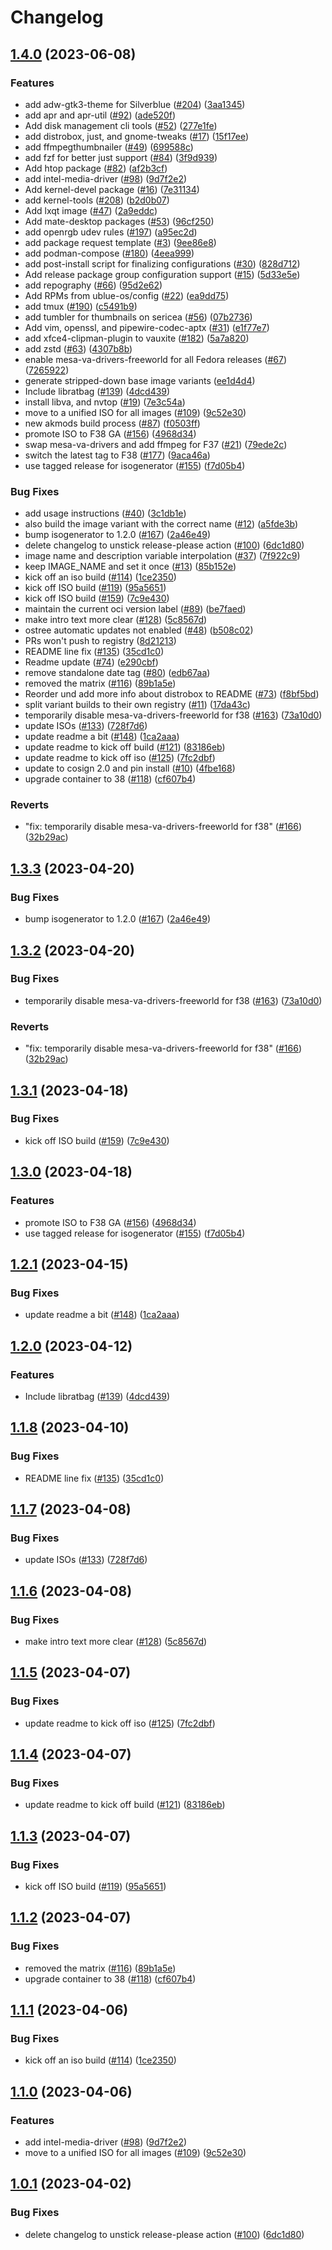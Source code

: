 # Changelog

## [1.4.0](https://github.com/leafish-dylan/fedora-image/compare/v1.3.3...v1.4.0) (2023-06-08)


### Features

* add adw-gtk3-theme for Silverblue ([#204](https://github.com/leafish-dylan/fedora-image/issues/204)) ([3aa1345](https://github.com/leafish-dylan/fedora-image/commit/3aa1345d46507a4158ff7df29cbb92b186c89b4b))
* add apr and apr-util ([#92](https://github.com/leafish-dylan/fedora-image/issues/92)) ([ade520f](https://github.com/leafish-dylan/fedora-image/commit/ade520f7e50a12b40672b50b184fba6a41e2d002))
* Add disk management cli tools ([#52](https://github.com/leafish-dylan/fedora-image/issues/52)) ([277e1fe](https://github.com/leafish-dylan/fedora-image/commit/277e1fe0260a22ec76bf9ca45b226144bc1433ff))
* add distrobox, just, and gnome-tweaks ([#17](https://github.com/leafish-dylan/fedora-image/issues/17)) ([15f17ee](https://github.com/leafish-dylan/fedora-image/commit/15f17ee7b779b5331e99a08701b629f53906c050))
* add ffmpegthumbnailer ([#49](https://github.com/leafish-dylan/fedora-image/issues/49)) ([699588c](https://github.com/leafish-dylan/fedora-image/commit/699588cf94a18060835c458452c6a828a6ad7435))
* add fzf for better just support ([#84](https://github.com/leafish-dylan/fedora-image/issues/84)) ([3f9d939](https://github.com/leafish-dylan/fedora-image/commit/3f9d9398ca7b1754234ef06111b66037b2f3531b))
* Add htop package ([#82](https://github.com/leafish-dylan/fedora-image/issues/82)) ([af2b3cf](https://github.com/leafish-dylan/fedora-image/commit/af2b3cfd1f3d8a0e52c03166a553d5f33e156638))
* add intel-media-driver ([#98](https://github.com/leafish-dylan/fedora-image/issues/98)) ([9d7f2e2](https://github.com/leafish-dylan/fedora-image/commit/9d7f2e26d39d90eaf38449f8a7bcfda97142f7b3))
* Add kernel-devel package ([#16](https://github.com/leafish-dylan/fedora-image/issues/16)) ([7e31134](https://github.com/leafish-dylan/fedora-image/commit/7e311342aa80e20ad2c4762b033a6b714a5ae334))
* add kernel-tools ([#208](https://github.com/leafish-dylan/fedora-image/issues/208)) ([b2d0b07](https://github.com/leafish-dylan/fedora-image/commit/b2d0b0795067de0630ef4f64a3471dda5d33e5d9))
* Add lxqt image ([#47](https://github.com/leafish-dylan/fedora-image/issues/47)) ([2a9eddc](https://github.com/leafish-dylan/fedora-image/commit/2a9eddc4bf67f34763a8c2e3f53642613a228afa))
* Add mate-desktop packages ([#53](https://github.com/leafish-dylan/fedora-image/issues/53)) ([96cf250](https://github.com/leafish-dylan/fedora-image/commit/96cf250141d9ea737a3956f0955a20ad813619ed))
* add openrgb udev rules ([#197](https://github.com/leafish-dylan/fedora-image/issues/197)) ([a95ec2d](https://github.com/leafish-dylan/fedora-image/commit/a95ec2d42e059eb3595f31b5c1bc8251e1cb0662))
* add package request template ([#3](https://github.com/leafish-dylan/fedora-image/issues/3)) ([9ee86e8](https://github.com/leafish-dylan/fedora-image/commit/9ee86e80c622aef297a7770dc7ec4a02c87affa6))
* add podman-compose ([#180](https://github.com/leafish-dylan/fedora-image/issues/180)) ([4eea999](https://github.com/leafish-dylan/fedora-image/commit/4eea999b5771d438e819735b9f000b9d0b4ef27c))
* add post-install script for finalizing configurations ([#30](https://github.com/leafish-dylan/fedora-image/issues/30)) ([828d712](https://github.com/leafish-dylan/fedora-image/commit/828d71209ee612ccc6373ba76982f63b268d07dc))
* Add release package group configuration support ([#15](https://github.com/leafish-dylan/fedora-image/issues/15)) ([5d33e5e](https://github.com/leafish-dylan/fedora-image/commit/5d33e5e235b26ff56bcf7db7319d5b1d1acadac4))
* add repography ([#66](https://github.com/leafish-dylan/fedora-image/issues/66)) ([95d2e62](https://github.com/leafish-dylan/fedora-image/commit/95d2e62e2e90d7a5f5f76569678e522441e7972f))
* Add RPMs from ublue-os/config ([#22](https://github.com/leafish-dylan/fedora-image/issues/22)) ([ea9dd75](https://github.com/leafish-dylan/fedora-image/commit/ea9dd75d7ef8be10afb33a94e1d391a2dcde8bba))
* add tmux ([#190](https://github.com/leafish-dylan/fedora-image/issues/190)) ([c5491b9](https://github.com/leafish-dylan/fedora-image/commit/c5491b9a903be6eb5311e01c9dbefc638c3567d9))
* add tumbler for thumbnails on sericea ([#56](https://github.com/leafish-dylan/fedora-image/issues/56)) ([07b2736](https://github.com/leafish-dylan/fedora-image/commit/07b2736f03f3b054eebb01ce1f2d668d5284e7bf))
* Add vim, openssl, and pipewire-codec-aptx ([#31](https://github.com/leafish-dylan/fedora-image/issues/31)) ([e1f77e7](https://github.com/leafish-dylan/fedora-image/commit/e1f77e79b99150fff55cd07190f608f7ddd48e5d))
* add xfce4-clipman-plugin to vauxite ([#182](https://github.com/leafish-dylan/fedora-image/issues/182)) ([5a7a820](https://github.com/leafish-dylan/fedora-image/commit/5a7a820180dd878b9be8bc2729ba3c51c2e3594d))
* add zstd ([#63](https://github.com/leafish-dylan/fedora-image/issues/63)) ([4307b8b](https://github.com/leafish-dylan/fedora-image/commit/4307b8bc3fe6f087c0251f0e7105ac173035baac))
* enable mesa-va-drivers-freeworld for all Fedora releases ([#67](https://github.com/leafish-dylan/fedora-image/issues/67)) ([7265922](https://github.com/leafish-dylan/fedora-image/commit/7265922d0a781c396f334582df7a1b04f3a2a32b))
* generate stripped-down base image variants ([ee1d4d4](https://github.com/leafish-dylan/fedora-image/commit/ee1d4d432b0bcd620894412fa30daf9a556bf8b4))
* Include libratbag ([#139](https://github.com/leafish-dylan/fedora-image/issues/139)) ([4dcd439](https://github.com/leafish-dylan/fedora-image/commit/4dcd439c4b0a07c9ed96d6dd96d8a997a092b5b4))
* install libva, and nvtop ([#19](https://github.com/leafish-dylan/fedora-image/issues/19)) ([7e3c54a](https://github.com/leafish-dylan/fedora-image/commit/7e3c54a7a5810e20f53998a432c9d45be38cba78))
* move to a unified ISO for all images ([#109](https://github.com/leafish-dylan/fedora-image/issues/109)) ([9c52e30](https://github.com/leafish-dylan/fedora-image/commit/9c52e302741968a0d290a70fb863464bd41fa970))
* new akmods build process ([#87](https://github.com/leafish-dylan/fedora-image/issues/87)) ([f0503ff](https://github.com/leafish-dylan/fedora-image/commit/f0503ffd4ac769e9c38f58adc274e35af9edf50f))
* promote ISO to F38 GA ([#156](https://github.com/leafish-dylan/fedora-image/issues/156)) ([4968d34](https://github.com/leafish-dylan/fedora-image/commit/4968d34aef7a9e4a6c55bfee1e2e2eb8d095e6c1))
* swap mesa-va-drivers and add ffmpeg for F37 ([#21](https://github.com/leafish-dylan/fedora-image/issues/21)) ([79ede2c](https://github.com/leafish-dylan/fedora-image/commit/79ede2ca5028187e29ee7e5c83275b0eff20e55e))
* switch the latest tag to F38 ([#177](https://github.com/leafish-dylan/fedora-image/issues/177)) ([9aca46a](https://github.com/leafish-dylan/fedora-image/commit/9aca46a742d9128e9b22bfbc5e380f5394ee269a))
* use tagged release for isogenerator ([#155](https://github.com/leafish-dylan/fedora-image/issues/155)) ([f7d05b4](https://github.com/leafish-dylan/fedora-image/commit/f7d05b4f58096fa87df920523390cfe51774cdee))


### Bug Fixes

* add usage instructions ([#40](https://github.com/leafish-dylan/fedora-image/issues/40)) ([3c1db1e](https://github.com/leafish-dylan/fedora-image/commit/3c1db1ed5965b3f1547c3cf5f560273cfa0332e3))
* also build the image variant with the correct name ([#12](https://github.com/leafish-dylan/fedora-image/issues/12)) ([a5fde3b](https://github.com/leafish-dylan/fedora-image/commit/a5fde3b9edb2ad3c04e0af25b4f2e3a5c1ebadc4))
* bump isogenerator to 1.2.0 ([#167](https://github.com/leafish-dylan/fedora-image/issues/167)) ([2a46e49](https://github.com/leafish-dylan/fedora-image/commit/2a46e49765fea7683278f74e1d2eb6fe2b3b9ff4))
* delete changelog to unstick release-please action ([#100](https://github.com/leafish-dylan/fedora-image/issues/100)) ([6dc1d80](https://github.com/leafish-dylan/fedora-image/commit/6dc1d808d8cdb33e912926a587c843b3a9d9c993))
* image name and description variable interpolation ([#37](https://github.com/leafish-dylan/fedora-image/issues/37)) ([7f922c9](https://github.com/leafish-dylan/fedora-image/commit/7f922c9343878ceb9a09bba0126ed55e19edc23a))
* keep IMAGE_NAME and set it once ([#13](https://github.com/leafish-dylan/fedora-image/issues/13)) ([85b152e](https://github.com/leafish-dylan/fedora-image/commit/85b152ec097f3be9b15a87b39bffa7ba022ba968))
* kick off an iso build ([#114](https://github.com/leafish-dylan/fedora-image/issues/114)) ([1ce2350](https://github.com/leafish-dylan/fedora-image/commit/1ce235014932000625c47f6a89319647e37a190e))
* kick off ISO build ([#119](https://github.com/leafish-dylan/fedora-image/issues/119)) ([95a5651](https://github.com/leafish-dylan/fedora-image/commit/95a5651a205e9839f76d0fbcd5bcdf7c3351ded9))
* kick off ISO build ([#159](https://github.com/leafish-dylan/fedora-image/issues/159)) ([7c9e430](https://github.com/leafish-dylan/fedora-image/commit/7c9e43008eb65a6af6ed1c69a3c08dfbc819ba63))
* maintain the current oci version label ([#89](https://github.com/leafish-dylan/fedora-image/issues/89)) ([be7faed](https://github.com/leafish-dylan/fedora-image/commit/be7faeda71ca2a96e0471d0fada59052b8db3c3d))
* make intro text more clear ([#128](https://github.com/leafish-dylan/fedora-image/issues/128)) ([5c8567d](https://github.com/leafish-dylan/fedora-image/commit/5c8567d72f8ad5ba68c2e20a04ab10a72df40980))
* ostree automatic updates not enabled ([#48](https://github.com/leafish-dylan/fedora-image/issues/48)) ([b508c02](https://github.com/leafish-dylan/fedora-image/commit/b508c02b0200846a50e62d31479d7ba83b424b00))
* PRs won't push to registry ([8d21213](https://github.com/leafish-dylan/fedora-image/commit/8d212133ec05899d1ae1e35f2de5a730a55b1364))
* README line fix ([#135](https://github.com/leafish-dylan/fedora-image/issues/135)) ([35cd1c0](https://github.com/leafish-dylan/fedora-image/commit/35cd1c079aeec5a25dca57d2e73d1abd83ace3e2))
* Readme update ([#74](https://github.com/leafish-dylan/fedora-image/issues/74)) ([e290cbf](https://github.com/leafish-dylan/fedora-image/commit/e290cbfd0503598994cc7fee18dde883373783a2))
* remove standalone date tag ([#80](https://github.com/leafish-dylan/fedora-image/issues/80)) ([edb67aa](https://github.com/leafish-dylan/fedora-image/commit/edb67aa48326ac59891e8e28779c0d2b05a92f0f))
* removed the matrix ([#116](https://github.com/leafish-dylan/fedora-image/issues/116)) ([89b1a5e](https://github.com/leafish-dylan/fedora-image/commit/89b1a5e8c23b415b0cf5e49256721bb9252bca1d))
* Reorder und add more info about distrobox to README ([#73](https://github.com/leafish-dylan/fedora-image/issues/73)) ([f8bf5bd](https://github.com/leafish-dylan/fedora-image/commit/f8bf5bdac57f777050da058b7590339254847467))
* split variant builds to their own registry ([#11](https://github.com/leafish-dylan/fedora-image/issues/11)) ([17da43c](https://github.com/leafish-dylan/fedora-image/commit/17da43c69d2850501ae611370e8890f02d44de2b))
* temporarily disable mesa-va-drivers-freeworld for f38 ([#163](https://github.com/leafish-dylan/fedora-image/issues/163)) ([73a10d0](https://github.com/leafish-dylan/fedora-image/commit/73a10d02c7b814cb382823c1571c97a86309e22a))
* update ISOs ([#133](https://github.com/leafish-dylan/fedora-image/issues/133)) ([728f7d6](https://github.com/leafish-dylan/fedora-image/commit/728f7d6e71b7360355f8bb86e85371f28408c289))
* update readme a bit ([#148](https://github.com/leafish-dylan/fedora-image/issues/148)) ([1ca2aaa](https://github.com/leafish-dylan/fedora-image/commit/1ca2aaacf9291f8dca28c5dd189192386be1db36))
* update readme to kick off build ([#121](https://github.com/leafish-dylan/fedora-image/issues/121)) ([83186eb](https://github.com/leafish-dylan/fedora-image/commit/83186eb1dd72c5cc5903b8ba308cbcb5a96e7ff7))
* update readme to kick off iso ([#125](https://github.com/leafish-dylan/fedora-image/issues/125)) ([7fc2dbf](https://github.com/leafish-dylan/fedora-image/commit/7fc2dbf454e2a5aa7184c8bc968bf9196dc9bfcc))
* update to cosign 2.0 and pin install ([#10](https://github.com/leafish-dylan/fedora-image/issues/10)) ([4fbe168](https://github.com/leafish-dylan/fedora-image/commit/4fbe1688e9dce81efd9597bcd46caaf75945f7d3))
* upgrade container to 38 ([#118](https://github.com/leafish-dylan/fedora-image/issues/118)) ([cf607b4](https://github.com/leafish-dylan/fedora-image/commit/cf607b4627082b25ea81e511ad96c2ef70ef66b3))


### Reverts

* "fix: temporarily disable mesa-va-drivers-freeworld for f38" ([#166](https://github.com/leafish-dylan/fedora-image/issues/166)) ([32b29ac](https://github.com/leafish-dylan/fedora-image/commit/32b29ac8299919b2e97e16058a6c94e66410ef10))

## [1.3.3](https://github.com/ublue-os/main/compare/v1.3.2...v1.3.3) (2023-04-20)


### Bug Fixes

* bump isogenerator to 1.2.0 ([#167](https://github.com/ublue-os/main/issues/167)) ([2a46e49](https://github.com/ublue-os/main/commit/2a46e49765fea7683278f74e1d2eb6fe2b3b9ff4))

## [1.3.2](https://github.com/ublue-os/main/compare/v1.3.1...v1.3.2) (2023-04-20)


### Bug Fixes

* temporarily disable mesa-va-drivers-freeworld for f38 ([#163](https://github.com/ublue-os/main/issues/163)) ([73a10d0](https://github.com/ublue-os/main/commit/73a10d02c7b814cb382823c1571c97a86309e22a))


### Reverts

* "fix: temporarily disable mesa-va-drivers-freeworld for f38" ([#166](https://github.com/ublue-os/main/issues/166)) ([32b29ac](https://github.com/ublue-os/main/commit/32b29ac8299919b2e97e16058a6c94e66410ef10))

## [1.3.1](https://github.com/ublue-os/main/compare/v1.3.0...v1.3.1) (2023-04-18)


### Bug Fixes

* kick off ISO build ([#159](https://github.com/ublue-os/main/issues/159)) ([7c9e430](https://github.com/ublue-os/main/commit/7c9e43008eb65a6af6ed1c69a3c08dfbc819ba63))

## [1.3.0](https://github.com/ublue-os/main/compare/v1.2.1...v1.3.0) (2023-04-18)


### Features

* promote ISO to F38 GA ([#156](https://github.com/ublue-os/main/issues/156)) ([4968d34](https://github.com/ublue-os/main/commit/4968d34aef7a9e4a6c55bfee1e2e2eb8d095e6c1))
* use tagged release for isogenerator ([#155](https://github.com/ublue-os/main/issues/155)) ([f7d05b4](https://github.com/ublue-os/main/commit/f7d05b4f58096fa87df920523390cfe51774cdee))

## [1.2.1](https://github.com/ublue-os/main/compare/v1.2.0...v1.2.1) (2023-04-15)


### Bug Fixes

* update readme a bit ([#148](https://github.com/ublue-os/main/issues/148)) ([1ca2aaa](https://github.com/ublue-os/main/commit/1ca2aaacf9291f8dca28c5dd189192386be1db36))

## [1.2.0](https://github.com/ublue-os/main/compare/v1.1.8...v1.2.0) (2023-04-12)


### Features

* Include libratbag ([#139](https://github.com/ublue-os/main/issues/139)) ([4dcd439](https://github.com/ublue-os/main/commit/4dcd439c4b0a07c9ed96d6dd96d8a997a092b5b4))

## [1.1.8](https://github.com/ublue-os/main/compare/v1.1.7...v1.1.8) (2023-04-10)


### Bug Fixes

* README line fix ([#135](https://github.com/ublue-os/main/issues/135)) ([35cd1c0](https://github.com/ublue-os/main/commit/35cd1c079aeec5a25dca57d2e73d1abd83ace3e2))

## [1.1.7](https://github.com/ublue-os/main/compare/v1.1.6...v1.1.7) (2023-04-08)


### Bug Fixes

* update ISOs ([#133](https://github.com/ublue-os/main/issues/133)) ([728f7d6](https://github.com/ublue-os/main/commit/728f7d6e71b7360355f8bb86e85371f28408c289))

## [1.1.6](https://github.com/ublue-os/main/compare/v1.1.5...v1.1.6) (2023-04-08)


### Bug Fixes

* make intro text more clear ([#128](https://github.com/ublue-os/main/issues/128)) ([5c8567d](https://github.com/ublue-os/main/commit/5c8567d72f8ad5ba68c2e20a04ab10a72df40980))

## [1.1.5](https://github.com/ublue-os/main/compare/v1.1.4...v1.1.5) (2023-04-07)


### Bug Fixes

* update readme to kick off iso ([#125](https://github.com/ublue-os/main/issues/125)) ([7fc2dbf](https://github.com/ublue-os/main/commit/7fc2dbf454e2a5aa7184c8bc968bf9196dc9bfcc))

## [1.1.4](https://github.com/ublue-os/main/compare/v1.1.3...v1.1.4) (2023-04-07)


### Bug Fixes

* update readme to kick off build ([#121](https://github.com/ublue-os/main/issues/121)) ([83186eb](https://github.com/ublue-os/main/commit/83186eb1dd72c5cc5903b8ba308cbcb5a96e7ff7))

## [1.1.3](https://github.com/ublue-os/main/compare/v1.1.2...v1.1.3) (2023-04-07)


### Bug Fixes

* kick off ISO build ([#119](https://github.com/ublue-os/main/issues/119)) ([95a5651](https://github.com/ublue-os/main/commit/95a5651a205e9839f76d0fbcd5bcdf7c3351ded9))

## [1.1.2](https://github.com/ublue-os/main/compare/v1.1.1...v1.1.2) (2023-04-07)


### Bug Fixes

* removed the matrix ([#116](https://github.com/ublue-os/main/issues/116)) ([89b1a5e](https://github.com/ublue-os/main/commit/89b1a5e8c23b415b0cf5e49256721bb9252bca1d))
* upgrade container to 38 ([#118](https://github.com/ublue-os/main/issues/118)) ([cf607b4](https://github.com/ublue-os/main/commit/cf607b4627082b25ea81e511ad96c2ef70ef66b3))

## [1.1.1](https://github.com/ublue-os/main/compare/v1.1.0...v1.1.1) (2023-04-06)


### Bug Fixes

* kick off an iso build ([#114](https://github.com/ublue-os/main/issues/114)) ([1ce2350](https://github.com/ublue-os/main/commit/1ce235014932000625c47f6a89319647e37a190e))

## [1.1.0](https://github.com/ublue-os/main/compare/v1.0.1...v1.1.0) (2023-04-06)


### Features

* add intel-media-driver ([#98](https://github.com/ublue-os/main/issues/98)) ([9d7f2e2](https://github.com/ublue-os/main/commit/9d7f2e26d39d90eaf38449f8a7bcfda97142f7b3))
* move to a unified ISO for all images ([#109](https://github.com/ublue-os/main/issues/109)) ([9c52e30](https://github.com/ublue-os/main/commit/9c52e302741968a0d290a70fb863464bd41fa970))

## [1.0.1](https://github.com/ublue-os/main/compare/v1.0.0...v1.0.1) (2023-04-02)


### Bug Fixes

* delete changelog to unstick release-please action ([#100](https://github.com/ublue-os/main/issues/100)) ([6dc1d80](https://github.com/ublue-os/main/commit/6dc1d808d8cdb33e912926a587c843b3a9d9c993))
